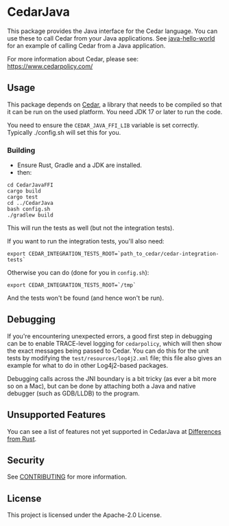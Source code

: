# CedarJava

This package provides the Java interface for the Cedar language. You can use these to call Cedar from your Java applications. See [java-hello-world](https://github.com/cedar-policy/cedar-examples/tree/main/cedar-java-hello-world) for an example of calling Cedar from a Java application.

For more information about Cedar, please see: https://www.cedarpolicy.com/

## Usage
This package depends on [Cedar](https://www.cedarpolicy.com/), a library
that needs to be compiled so that it can be run on the used platform.
You need JDK 17 or later to run the code.

You need to ensure the `CEDAR_JAVA_FFI_LIB` variable is set correctly. Typically ./config.sh will set this for you.

### Building
- Ensure Rust, Gradle and a JDK are installed.
- then:
```shell
cd CedarJavaFFI
cargo build
cargo test
cd ../CedarJava
bash config.sh
./gradlew build
```
This will run the tests as well (but not the integration tests).

If you want to run the integration tests, you'll also need:
```shell
export CEDAR_INTEGRATION_TESTS_ROOT=`path_to_cedar/cedar-integration-tests`
```

Otherwise you can do (done for you in `config.sh`):
```shell
export CEDAR_INTEGRATION_TESTS_ROOT=`/tmp`
```
And the tests won't be found (and hence won't be run).


## Debugging

If you're encountering unexpected errors, a good first step in debugging can be to enable TRACE-level logging for
`cedarpolicy`, which will then show the exact messages being passed to Cedar. You can do this for
the unit tests by modifying the `test/resources/log4j2.xml` file; this file also gives an example for what to do in
other Log4j2-based packages.

Debugging calls across the JNI boundary is a bit tricky (as ever a bit more so on a Mac), but can be done by attaching
both a Java and native debugger (such as GDB/LLDB) to the program.

## Unsupported Features
You can see a list of features not yet supported in CedarJava at [Differences from Rust](DIFFERENCES_FROM_RUST.md).

## Security

See [CONTRIBUTING](https://github.com/cedar-policy/cedar-java/tree/main/CONTRIBUTING.md#security-issue-notifications) for more information.

## License

This project is licensed under the Apache-2.0 License.
